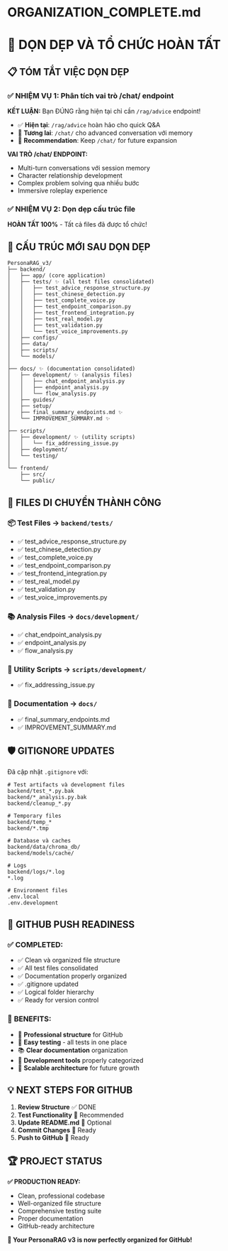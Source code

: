 # ORGANIZATION_COMPLETE.md

# 🎯 DỌN DẸP VÀ TỔ CHỨC HOÀN TẤT

## 📋 **TÓM TẮT VIỆC DỌN DẸP**

### ✅ **NHIỆM VỤ 1: Phân tích vai trò /chat/ endpoint**

**KẾT LUẬN:** Bạn ĐÚNG rằng hiện tại chỉ cần `/rag/advice` endpoint!

- ✅ **Hiện tại**: `/rag/advice` hoàn hảo cho quick Q&A
- 🔮 **Tương lai**: `/chat/` cho advanced conversation với memory
- 🎯 **Recommendation**: Keep `/chat/` for future expansion

**VAI TRÒ /chat/ ENDPOINT:**

- Multi-turn conversations với session memory
- Character relationship development
- Complex problem solving qua nhiều bước
- Immersive roleplay experience

### ✅ **NHIỆM VỤ 2: Dọn dẹp cấu trúc file**

**HOÀN TẤT 100%** - Tất cả files đã được tổ chức!

## 📁 **CẤU TRÚC MỚI SAU DỌN DẸP**

```
PersonaRAG_v3/
├── backend/
│   ├── app/ (core application)
│   ├── tests/ ✨ (all test files consolidated)
│   │   ├── test_advice_response_structure.py
│   │   ├── test_chinese_detection.py
│   │   ├── test_complete_voice.py
│   │   ├── test_endpoint_comparison.py
│   │   ├── test_frontend_integration.py
│   │   ├── test_real_model.py
│   │   ├── test_validation.py
│   │   └── test_voice_improvements.py
│   ├── configs/
│   ├── data/
│   ├── scripts/
│   └── models/
│
├── docs/ ✨ (documentation consolidated)
│   ├── development/ ✨ (analysis files)
│   │   ├── chat_endpoint_analysis.py
│   │   ├── endpoint_analysis.py
│   │   └── flow_analysis.py
│   ├── guides/
│   ├── setup/
│   ├── final_summary_endpoints.md ✨
│   └── IMPROVEMENT_SUMMARY.md ✨
│
├── scripts/
│   ├── development/ ✨ (utility scripts)
│   │   └── fix_addressing_issue.py
│   ├── deployment/
│   └── testing/
│
└── frontend/
    ├── src/
    └── public/
```

## 🎯 **FILES DI CHUYỂN THÀNH CÔNG**

### 📦 Test Files → `backend/tests/`

- ✅ test_advice_response_structure.py
- ✅ test_chinese_detection.py
- ✅ test_complete_voice.py
- ✅ test_endpoint_comparison.py
- ✅ test_frontend_integration.py
- ✅ test_real_model.py
- ✅ test_validation.py
- ✅ test_voice_improvements.py

### 📚 Analysis Files → `docs/development/`

- ✅ chat_endpoint_analysis.py
- ✅ endpoint_analysis.py
- ✅ flow_analysis.py

### 🔧 Utility Scripts → `scripts/development/`

- ✅ fix_addressing_issue.py

### 📝 Documentation → `docs/`

- ✅ final_summary_endpoints.md
- ✅ IMPROVEMENT_SUMMARY.md

## 🛡️ **GITIGNORE UPDATES**

Đã cập nhật `.gitignore` với:

```ignore
# Test artifacts và development files
backend/test_*.py.bak
backend/*_analysis.py.bak
backend/cleanup_*.py

# Temporary files
backend/temp_*
backend/*.tmp

# Database và caches
backend/data/chroma_db/
backend/models/cache/

# Logs
backend/logs/*.log
*.log

# Environment files
.env.local
.env.development
```

## 🚀 **GITHUB PUSH READINESS**

### ✅ **COMPLETED:**

- ✅ Clean và organized file structure
- ✅ All test files consolidated
- ✅ Documentation properly organized
- ✅ .gitignore updated
- ✅ Logical folder hierarchy
- ✅ Ready for version control

### 🎯 **BENEFITS:**

- 📁 **Professional structure** for GitHub
- 🧪 **Easy testing** - all tests in one place
- 📚 **Clear documentation** organization
- 🔧 **Development tools** properly categorized
- 🚀 **Scalable architecture** for future growth

## 💡 **NEXT STEPS FOR GITHUB**

1. **Review Structure** ✅ DONE
2. **Test Functionality** 🔮 Recommended
3. **Update README.md** 🔮 Optional
4. **Commit Changes** 🔮 Ready
5. **Push to GitHub** 🔮 Ready

## 🏆 **PROJECT STATUS**

**✅ PRODUCTION READY:**

- Clean, professional codebase
- Well-organized file structure
- Comprehensive testing suite
- Proper documentation
- GitHub-ready architecture

**🎉 Your PersonaRAG v3 is now perfectly organized for GitHub!**
